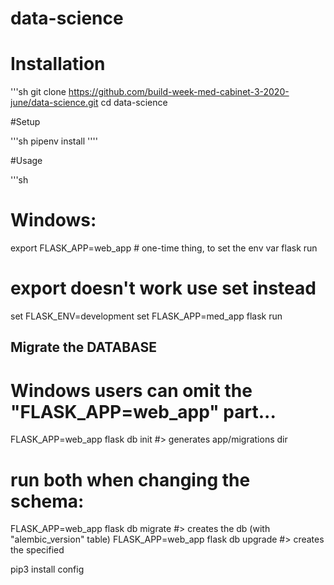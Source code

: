 # data-science

# Installation 


'''sh 
git clone https://github.com/build-week-med-cabinet-3-2020-june/data-science.git
cd data-science

#Setup

'''sh
pipenv install
''''

#Usage 

'''sh

# Windows:
export FLASK_APP=web_app # one-time thing, to set the env var
flask run
# export doesn't work use set instead
set FLASK_ENV=development
set FLASK_APP=med_app
flask run 


## Migrate the DATABASE 

# Windows users can omit the "FLASK_APP=web_app" part...

FLASK_APP=web_app flask db init #> generates app/migrations dir

# run both when changing the schema:
FLASK_APP=web_app flask db migrate #> creates the db (with "alembic_version" table)
FLASK_APP=web_app flask db upgrade #> creates the specified 

pip3 install config